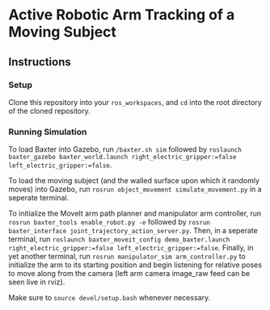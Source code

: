 # Active Robotic Arm Tracking of a Moving Subject

## Instructions

### Setup
Clone this repository into your `ros_workspaces`, and `cd` into the root directory of the cloned repository.

### Running Simulation
To load Baxter into Gazebo, run `/baxter.sh sim` followed by `roslaunch baxter_gazebo baxter_world.launch right_electric_gripper:=false left_electric_gripper:=false`. 

To load the moving subject (and the walled surface upon which it randomly moves) into Gazebo, run `rosrun object_movement simulate_movement.py` in a seperate terminal.

To initialize the MoveIt arm path planner and manipulator arm controller, run `rosrun baxter_tools enable_robot.py -e` followed by `rosrun baxter_interface joint_trajectory_action_server.py`. Then, in a seperate terminal, run  `roslaunch baxter_moveit_config demo_baxter.launch right_electric_gripper:=false left_electric_gripper:=false`. Finally, in yet another terminal, run `rosrun manipulator_sim arm_controller.py` to initialize the arm to its starting position and begin listening for relative poses to move along from the camera (left arm camera image_raw feed can be seen live in rviz).

Make sure to `source devel/setup.bash` whenever necessary.
